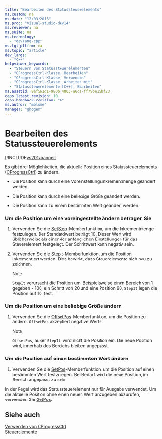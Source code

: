 ```yaml
---
title: "Bearbeiten des Statussteuerelements"
ms.custom: na
ms.date: "12/03/2016"
ms.prod: "visual-studio-dev14"
ms.reviewer: na
ms.suite: na
ms.technology: 
  - "devlang-cpp"
ms.tgt_pltfrm: na
ms.topic: "article"
dev_langs: 
  - "C++"
helpviewer_keywords: 
  - "Steuern von Statussteuerelementen"
  - "CProgressCtrl-Klasse, Bearbeiten"
  - "CProgressCtrl-Klasse, Verwenden"
  - "CProgressCtrl-Klasse, Arbeiten mit"
  - "Statussteuerelemente [C++], Bearbeiten"
ms.assetid: 9af561d1-980b-4003-a6da-ff79be15bf23
caps.latest.revision: 10
caps.handback.revision: "6"
ms.author: "mblome"
manager: "ghogen"
---
```

# Bearbeiten des Statussteuerelements
[!INCLUDE[vs2017banner](../assembler/inline/includes/vs2017banner.md)]

Es gibt drei Möglichkeiten, die aktuelle Position eines Statussteuerelements \([CProgressCtrl](../mfc/reference/cprogressctrl-class.md)\) zu ändern.  
  
-   Die Position kann durch eine Voreinstellungsinkrementmenge geändert werden.  
  
-   Die Position kann durch eine beliebige Größe geändert werden.  
  
-   Die Position kann zu einem bestimmten Wert geändert werden.  
  
### Um die Position um eine voreingestellte ändern betragen Sie  
  
1.  Verwenden Sie die [SetStep](../Topic/CProgressCtrl::SetStep.md)\-Memberfunktion, um die Inkrementmenge festzulegen.  Der Standardwert beträgt 10.  Dieser Wert wird üblicherweise als einer der anfänglichen Einstellungen für das Steuerelement festgelegt.  Der Schrittwert kann negativ sein.  
  
2.  Verwenden Sie die [StepIt](../Topic/CProgressCtrl::StepIt.md)\-Memberfunktion, um die Position inkrementiert werden.  Dies bewirkt, dass Steuerelemente sich neu zu zeichnen.  
  
    > [!NOTE]
    >  `StepIt` verursacht die Position um.  Beispielsweise einen Bereich von 1 gegeben \- 100, ein Schritt von 20 und eine Position 90, `StepIt` legen die Position auf 10. fest.  
  
### Um die Position um eine beliebige Größe ändern  
  
1.  Verwenden Sie die [OffsetPos](../Topic/CProgressCtrl::OffsetPos.md)\-Memberfunktion, um die Position zu ändern.  `OffsetPos` akzeptiert negative Werte.  
  
    > [!NOTE]
    >  `OffsetPos`, außer `StepIt`, wird nicht die Position ein.  Die neue Position wird, innerhalb des Bereichs bleiben angepasst.  
  
### Um die Position auf einen bestimmten Wert ändern  
  
1.  Verwenden Sie die [SetPos](../Topic/CProgressCtrl::SetPos.md)\-Memberfunktion, um die Position auf einen bestimmten Wert festzulegen.  Bei Bedarf wird die neue Position, im Bereich angepasst zu sein.  
  
 In der Regel wird das Statussteuerelement nur für Ausgabe verwendet.  Um die aktuelle Position ohne einen neuen Wert anzugeben abzurufen, verwenden Sie [GetPos](../Topic/CProgressCtrl::GetPos.md).  
  
## Siehe auch  
 [Verwenden von CProgressCtrl](../mfc/using-cprogressctrl.md)   
 [Steuerelemente](../mfc/controls-mfc.md)